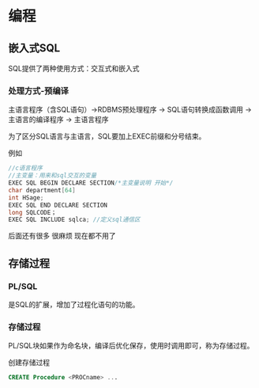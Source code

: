 # 编程

## 嵌入式SQL

SQL提供了两种使用方式：交互式和嵌入式

### 处理方式-预编译

主语言程序（含SQL语句）->RDBMS预处理程序 -> SQL语句转换成函数调用 -> 主语言的编译程序 -> 主语言程序

为了区分SQL语言与主语言，SQL要加上EXEC前缀和分号结束。

例如

```c
//c语言程序
//主变量：用来和sql交互的变量
EXEC SQL BEGIN DECLARE SECTION/*主变量说明 开始*/
char department[64]
int HSage;
EXEC SQL END DECLARE SECTION
long SQLCODE；
EXEC SQL INCLUDE sqlca; //定义sql通信区
```

后面还有很多 很麻烦  现在都不用了

## 存储过程

### PL/SQL

是SQL的扩展，增加了过程化语句的功能。

### 存储过程

PL/SQL块如果作为命名块，编译后优化保存，使用时调用即可，称为存储过程。

创建存储过程

```sql
CREATE Procedure <PROCname> ...
```



### 
